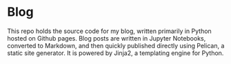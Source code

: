 # Blog
This repo holds the source code for my blog, written primarily in Python hosted on Github pages.
Blog posts are written in Jupyter Notebooks, converted to Markdown, and then quickly published directly using Pelican, a static site generator. 
It is powered by Jinja2, a templating engine for Python. 
